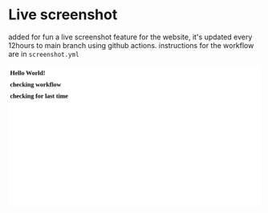 # Live screenshot
added for fun a live screenshot feature for the website, it's updated every 12hours to main branch using github actions. instructions for the workflow are in `screenshot.yml` 

![Live Preview](./preview.png?v=1744301958)
